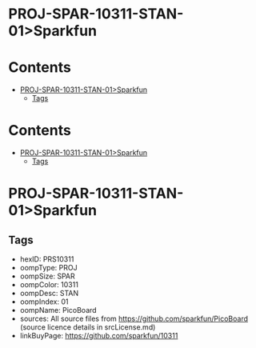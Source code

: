 
PROJ-SPAR-10311-STAN-01>Sparkfun
================================

Contents
========

* [PROJ-SPAR-10311-STAN-01>Sparkfun](#proj-spar-10311-stan-01sparkfun)
	* [Tags](#tags)

Contents
========

* [PROJ-SPAR-10311-STAN-01>Sparkfun](#proj-spar-10311-stan-01sparkfun)
	* [Tags](#tags)

# PROJ-SPAR-10311-STAN-01>Sparkfun

## Tags

- hexID: PRS10311
- oompType: PROJ
- oompSize: SPAR
- oompColor: 10311
- oompDesc: STAN
- oompIndex: 01
- oompName: PicoBoard
- sources: All source files from https://github.com/sparkfun/PicoBoard (source licence details in srcLicense.md)
- linkBuyPage: https://github.com/sparkfun/10311
